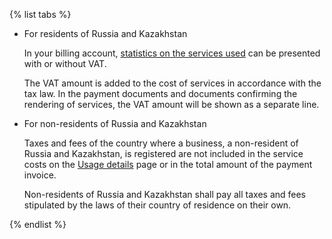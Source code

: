 {% list tabs %}

- For residents of Russia and Kazakhstan

  In your billing account, [statistics on the services used](../operations/check-charges.md) can be presented with or without VAT.

  The VAT amount is added to the cost of services in accordance with the tax law. In the payment documents and documents confirming the rendering of services, the VAT amount will be shown as a separate line.

- For non-residents of Russia and Kazakhstan

  Taxes and fees of the country where a business, a non-resident of Russia and Kazakhstan, is registered are not included in the service costs on the [Usage details](../operations/check-charges.md) page or in the total amount of the payment invoice.

  Non-residents of Russia and Kazakhstan shall pay all taxes and fees stipulated by the laws of their country of residence on their own.

{% endlist %}


